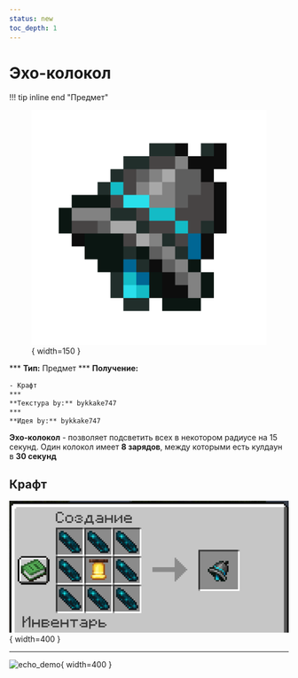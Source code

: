 ```yaml
---
status: new
toc_depth: 1
---
```


# Эхо-колокол

!!! tip inline end "Предмет"
    <figure markdown="span">
        ![bell](../../assets/items/items/echo_bell.png){ width=150 }
    </figure>
    ***
    **Тип:** Предмет
    ***
    **Получение:**
    
    - Крафт
    ***
    **Текстура by:** bykkake747
    ***
    **Идея by:** bykkake747

**Эхо-колокол** - позволяет подсветить всех в некотором радиусе на 15 секунд. Один колокол имеет **8 зарядов**, между которыми есть кулдаун в **30 секунд**

## Крафт

![echo_craft](../../assets/items/items/echo_craft.png){ width=400 }

***
![echo_demo](../../assets/screenshots/echo_bell_demo.gif){ width=400 }
